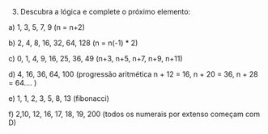 3) Descubra a lógica e complete o próximo elemento:



a) 1, 3, 5, 7, 9 (n = n+2)

b) 2, 4, 8, 16, 32, 64, 128 (n = n(-1) * 2) 

c) 0, 1, 4, 9, 16, 25, 36, 49 (n+3, n+5, n+7, n+9, n+11)

d) 4, 16, 36, 64, 100 (progressão aritmética n + 12 = 16, n + 20 = 36, n + 28 = 64.... )

e) 1, 1, 2, 3, 5, 8, 13 (fibonacci)

f) 2,10, 12, 16, 17, 18, 19, 200  (todos os numerais por extenso começam com D)